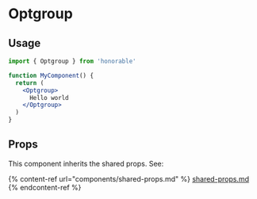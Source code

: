 # Optgroup

## Usage

```jsx
import { Optgroup } from 'honorable'

function MyComponent() {
  return (
    <Optgroup>
      Hello world
    </Optgroup>
  )
}
```

## Props

This component inherits the shared props. See:

{% content-ref url="components/shared-props.md" %}
[shared-props.md](components/shared-props.md)
{% endcontent-ref %}

